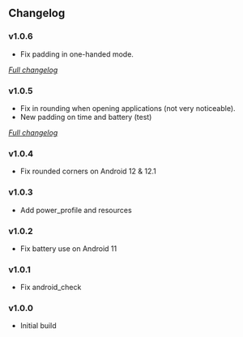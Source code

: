 ## Changelog

### v1.0.6
- Fix padding in one-handed mode.

[_Full changelog_](https://github.com/Syoker/moto-onefusion-overlay/compare/v1.0.5...v1.0.6)

### v1.0.5
- Fix in rounding when opening applications (not very noticeable).
- New padding on time and battery (test)

[_Full changelog_](https://github.com/Syoker/moto-onefusion-overlay/compare/v1.0.4...v1.0.5)

### v1.0.4
- Fix rounded corners on Android 12 & 12.1

### v1.0.3
- Add power_profile and resources

### v1.0.2
- Fix battery use on Android 11

### v1.0.1
- Fix android_check

### v1.0.0
- Initial build